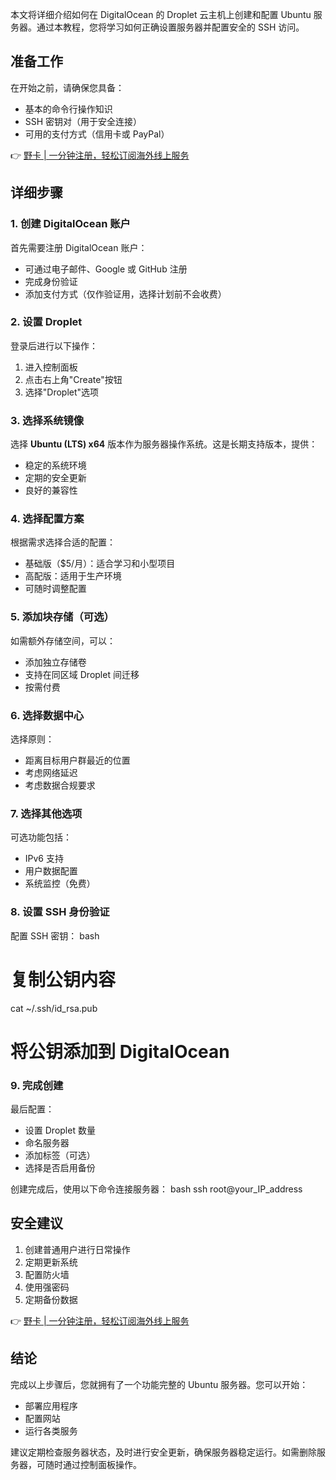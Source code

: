 本文将详细介绍如何在 DigitalOcean 的 Droplet 云主机上创建和配置 Ubuntu 服务器。通过本教程，您将学习如何正确设置服务器并配置安全的 SSH 访问。

## 准备工作

在开始之前，请确保您具备：

- 基本的命令行操作知识
- SSH 密钥对（用于安全连接）
- 可用的支付方式（信用卡或 PayPal）

👉 [野卡 | 一分钟注册，轻松订阅海外线上服务](https://bit.ly/bewildcard)

## 详细步骤

### 1. 创建 DigitalOcean 账户

首先需要注册 DigitalOcean 账户：
- 可通过电子邮件、Google 或 GitHub 注册
- 完成身份验证
- 添加支付方式（仅作验证用，选择计划前不会收费）

### 2. 设置 Droplet

登录后进行以下操作：
1. 进入控制面板
2. 点击右上角"Create"按钮
3. 选择"Droplet"选项

### 3. 选择系统镜像

选择 **Ubuntu (LTS) x64** 版本作为服务器操作系统。这是长期支持版本，提供：
- 稳定的系统环境
- 定期的安全更新
- 良好的兼容性

### 4. 选择配置方案

根据需求选择合适的配置：
- 基础版（$5/月）：适合学习和小型项目
- 高配版：适用于生产环境
- 可随时调整配置

### 5. 添加块存储（可选）

如需额外存储空间，可以：
- 添加独立存储卷
- 支持在同区域 Droplet 间迁移
- 按需付费

### 6. 选择数据中心

选择原则：
- 距离目标用户群最近的位置
- 考虑网络延迟
- 考虑数据合规要求

### 7. 选择其他选项

可选功能包括：
- IPv6 支持
- 用户数据配置
- 系统监控（免费）

### 8. 设置 SSH 身份验证

配置 SSH 密钥：
bash
# 复制公钥内容
cat ~/.ssh/id_rsa.pub

# 将公钥添加到 DigitalOcean


### 9. 完成创建

最后配置：
- 设置 Droplet 数量
- 命名服务器
- 添加标签（可选）
- 选择是否启用备份

创建完成后，使用以下命令连接服务器：
bash
ssh root@your_IP_address


## 安全建议

1. 创建普通用户进行日常操作
2. 定期更新系统
3. 配置防火墙
4. 使用强密码
5. 定期备份数据

👉 [野卡 | 一分钟注册，轻松订阅海外线上服务](https://bit.ly/bewildcard)

## 结论

完成以上步骤后，您就拥有了一个功能完整的 Ubuntu 服务器。您可以开始：
- 部署应用程序
- 配置网站
- 运行各类服务

建议定期检查服务器状态，及时进行安全更新，确保服务器稳定运行。如需删除服务器，可随时通过控制面板操作。